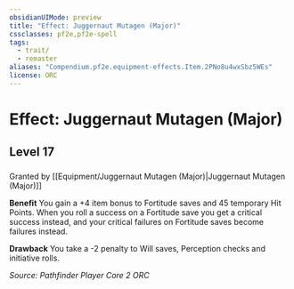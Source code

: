 ```yaml
---
obsidianUIMode: preview
title: "Effect: Juggernaut Mutagen (Major)"
cssclasses: pf2e,pf2e-spell
tags:
  - trait/
  - remaster
aliases: "Compendium.pf2e.equipment-effects.Item.2PNo8u4wxSbz5WEs"
license: ORC
---
```

# Effect: Juggernaut Mutagen (Major)
## Level 17
### 






Granted by [[Equipment/Juggernaut Mutagen (Major)|Juggernaut Mutagen (Major)]]

**Benefit** You gain a +4 item bonus to Fortitude saves and 45 temporary Hit Points. When you roll a success on a Fortitude save you get a critical success instead, and your critical failures on Fortitude saves become failures instead.

**Drawback** You take a -2 penalty to Will saves, Perception checks and initiative rolls.

*Source: Pathfinder Player Core 2*
*ORC*